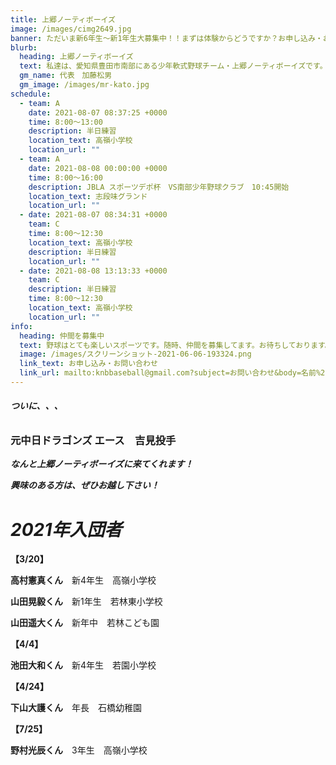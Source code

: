 ```yaml
---
title: 上郷ノーティボーイズ
image: /images/cimg2649.jpg
banner: ただいま新6年生～新1年生大募集中！！まずは体験からどうですか？お申し込み・お問い合わせはお気軽にどうぞ！！
blurb:
  heading: 上郷ノーティボーイズ
  text: 私達は、愛知県豊田市南部にある少年軟式野球チーム・上郷ノーティボーイズです。野球を愛する少年・少女達の夢を育み、軟式野球を正しく指導し、体力向上と礼儀を養成します。また、親友同士の友情と交歓の場を与え、規則正しい明朗な少年・少女を育成することを目的としています。
  gm_name: 代表　加藤松男
  gm_image: /images/mr-kato.jpg
schedule:
  - team: A
    date: 2021-08-07 08:37:25 +0000
    time: 8:00～13:00
    description: 半日練習
    location_text: 高嶺小学校
    location_url: ""
  - team: A
    date: 2021-08-08 00:00:00 +0000
    time: 8:00～16:00
    description: JBLA スポーツデポ杯　VS南部少年野球クラブ　10:45開始
    location_text: 志段味グランド
    location_url: ""
  - date: 2021-08-07 08:34:31 +0000
    team: C
    time: 8:00～12:30
    location_text: 高嶺小学校
    description: 半日練習
    location_url: ""
  - date: 2021-08-08 13:13:33 +0000
    team: C
    description: 半日練習
    time: 8:00～12:30
    location_text: 高嶺小学校
    location_url: ""
info:
  heading: 仲間を募集中
  text: 野球はとても楽しいスポーツです。随時、仲間を募集してます。お待ちしております。
  image: /images/スクリーンショット-2021-06-06-193324.png
  link_text: お申し込み・お問い合わせ
  link_url: mailto:knbbaseball@gmail.com?subject=お問い合わせ&body=名前%20%3A%0D%0Aふりがな%20%3A%0D%0A電話%20%3A%0D%0A学校名%20%3A%0D%0A学年%20%3A%0D%0Aお問い合せ内容%20%3A（例、体験・見学・入団希望）
---
```

###### ***ついに、、、***

### **元中日ドラゴンズ エース　吉見投手**

***なんと上郷ノーティボーイズに来てくれます！***

***興味のある方は、ぜひお越し下さい！***

# ***2021年入団者***

**【3/20】**

**高村憲真くん**　新4年生　高嶺小学校

**山田晃毅くん**　新1年生　若林東小学校

**山田遥大くん**　新年中　若林こども園

**【4/4】**

**池田大和くん**　新4年生　若園小学校

**【4/24】**

**下山大護くん**　年長　石橋幼稚園

**【7/25】**

**野村光辰くん**　3年生　高嶺小学校